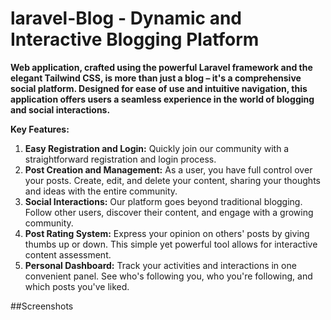 # laravel-Blog - Dynamic and Interactive Blogging Platform 

**Web application, crafted using the powerful Laravel framework and the elegant Tailwind CSS, is more than just a blog – it's a comprehensive social platform. Designed for ease of use and intuitive navigation, this application offers users a seamless experience in the world of blogging and social interactions.**

**Key Features:**

1. **Easy Registration and Login:** Quickly join our community with a straightforward registration and login process.
2. **Post Creation and Management:** As a user, you have full control over your posts. Create, edit, and delete your content, sharing your thoughts and ideas with the entire community.
3. **Social Interactions:** Our platform goes beyond traditional blogging. Follow other users, discover their content, and engage with a growing community.
4. **Post Rating System:** Express your opinion on others' posts by giving thumbs up or down. This simple yet powerful tool allows for interactive content assessment.
5. **Personal Dashboard:** Track your activities and interactions in one convenient panel. See who's following you, who you're following, and which posts you've liked.


##Screenshots
